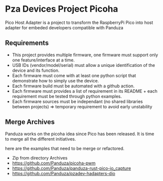 # Pza Devices Project Picoha
Pico Host Adapter is a project to transform the RaspberryPi Pico into host adapter for embeded developers compatible with Panduza

## Requirements

- This project provides multiple firmware, one firmware must support only one feature/interface at a time.
- USB IDs (vendor/model/serial) must allow a unique identification of the device and its function.
- Each firmware must come with at least one python script that demonstrate how to simply use the device.
- Each firmware build must be automated with a github action.
- Each firmware must provides a list of requirement in its README + each requirement must be tested through python examples.
- Each firmware sources must be independant (no shared libraries between projects) => temporary requirement to avoid early unstability

## Merge Archives

Panduza works on the picoha idea since Pico has been released. It is time to merge all the different initiatives.

here are the examples that need to be merge or refactored.

- Zip from directory Archives
- https://github.com/Panduza/picoha-pwm
- https://github.com/Panduza/panduza-rust-pico-io_capture
- https://github.com/Panduza/pzadev-hadapters-dio
